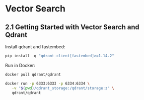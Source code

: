 # **Vector Search**

## **2.1 Getting Started with Vector Search and Qdrant**

Install qdrant and fastembed:
```python
pip install -q "qdrant-client[fastembed]>=1.14.2"
```

Run in Docker:
```bash
docker pull qdrant/qdrant

docker run -p 6333:6333 -p 6334:6334 \
   -v "$(pwd)/qdrant_storage:/qdrant/storage:z" \
   qdrant/qdrant
```